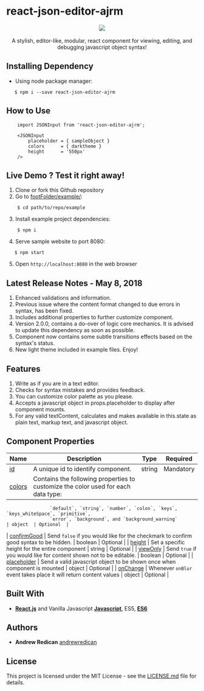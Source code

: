 # react-json-editor-ajrm

<p align="center"><img src=https://i.imgur.com/ewtebIW.gif><br /><br />A stylish, editor-like, modular, react component for viewing, editing, and debugging javascript object syntax!</p>

## Installing Dependency

* Using node package manager:

```
   $ npm i --save react-json-editor-ajrm
```

## How to Use

```
    import JSONInput from 'react-json-editor-ajrm';

    <JSONInput
        placeholder = { sampleObject }
        colors      = { darktheme }
        height      = '550px'
    />
```

## Live Demo ? Test it right away!

1. Clone or fork this Github repository
2. Go to [footFolder/example/](https://github.com/AndrewRedican/react-json-editor-ajrm/tree/master/example):
```
    $ cd path/to/repo/example
```
3. Install example project dependencies:
```
    $ npm i
```
4. Serve sample website to port 8080:
```
   $ npm start
```
5. Open `http://localhost:8080` in the web browser


## Latest Release Notes - May 8, 2018
1. Enhanced validations and information.
2. Previous issue where the content format changed to due errors in syntax, has been fixed.
3. Includes additional properties to further customize component.
4. Version 2.0.0, contains a do-over of logic core mechanics. It is advised to update this dependency as soon as possible.
5. Component now contains some subtle transitions effects based on the syntax's status.
6. New light theme included in example files. Enjoy!

## Features

1. Write as if you are in a text editor.
2. Checks for syntax mistakes and provides feedback.
3. You can customize color palette as you please.
4. Accepts a javascript object in props.placeholder to display after component mounts. 
5. For any valid textContent, calculates and makes available in this.state as plain text, markup text, and javascript object.

## Component Properties

| Name   | Description | Type   | Required |
| ------ |-------------| :-----:| :-----:  |
| [id]()          | A unique id to identify component.                                                     | string  | Mandatory |
| [colors]()      | Contains the following properties to customize the color used for each data type:
                    `default`, `string`, `number`, `colon`, `keys`, `keys_whiteSpace`, `primitive`, 
                    `error`, `background`, and `background_warning`                                        | object  | Optional  |
| [confirmGood]() | Send `false` if you would like for the checkmark to confirm good syntax to be hidden.  | boolean | Optional  |
| [height]()      | Set a specific height for the entire component                                         | string  | Optional  |
| [viewOnly]()    | Send `true` if you would like for content shown not to be editable.                    | boolean | Optional  |
| [placeholder]() | Send a valid javascript object to be shown once when component is mounted              | object  | Optional  |
| [onChange]()    | Whenever `onBlur` event takes place it will return content values                      | object  | Optional  |

## Built With

* [**React.js**](https://reactjs.org/) and Vanilla Javascript [**Javascript**](https://betterexplained.com/articles/the-single-page-javascript-overview/), ES5, [**ES6**](http://es6-features.org/#Constants)

## Authors

* **Andrew Redican** [andrewredican](https://github.com/andrewredican)

## License

This project is licensed under the MIT License - see the [LICENSE.md](LICENSE.md) file for details.